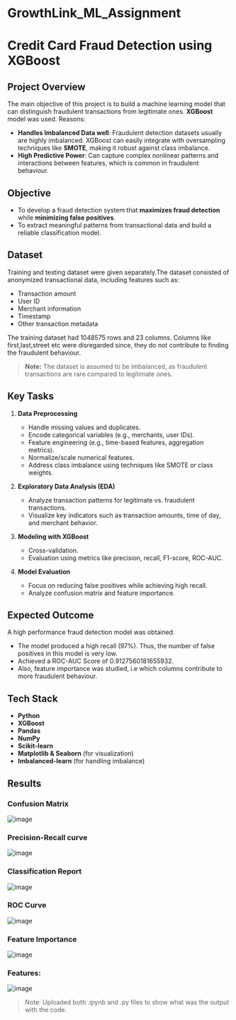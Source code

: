 # GrowthLink_ML_Assignment
# Credit Card Fraud Detection using XGBoost

##  Project Overview
The main objective of this project is to build a machine learning model that can distinguish fraudulent transactions from legitimate ones.
**XGBoost** model was used.
Reasons:
- **Handles Imbalanced Data well**: Fraudulent detection datasets usually are highly imbalanced. XGBoost can easily integrate with oversampling techniques like **SMOTE**, making it robust against class imbalance.
- **High Predictive Power**: Can capture complex nonlinear patterns and interactions between features, which is common in fraudulent behaviour.

## Objective
- To develop a fraud detection system that **maximizes fraud detection** while **minimizing false positives**.
- To extract meaningful patterns from transactional data and build a reliable classification model.

## Dataset
Training and testing dataset were given separately.The dataset consisted of anonymized transactional data, including features such as:
- Transaction amount
- User ID
- Merchant information
- Timestamp
- Other transaction metadata

The training dataset had 1048575 rows and 23 columns.
Columns like first,last,street etc were disregarded since, they do not contribute to finding the fraudulent behaviour.
> **Note:** The dataset is assumed to be imbalanced, as fraudulent transactions are rare compared to legitimate ones.


## Key Tasks

1. **Data Preprocessing**  
   - Handle missing values and duplicates.
   - Encode categorical variables (e.g., merchants, user IDs).
   - Feature engineering (e.g., time-based features, aggregation metrics).
   - Normalize/scale numerical features.
   - Address class imbalance using techniques like SMOTE or class weights.

2. **Exploratory Data Analysis (EDA)**  
   - Analyze transaction patterns for legitimate vs. fraudulent transactions.
   - Visualize key indicators such as transaction amounts, time of day, and merchant behavior.

3. **Modeling with XGBoost**  
   - Cross-validation.
   - Evaluation using metrics like precision, recall, F1-score, ROC-AUC.

4. **Model Evaluation**  
   - Focus on reducing false positives while achieving high recall.
   - Analyze confusion matrix and feature importance.
  
## Expected Outcome
A high performance fraud detection model was obtained.
- The model produced a high recall (97%). Thus, the number of false positives in this model is very low.
- Achieved a ROC-AUC Score of  0.9127560181655932.
- Also, feature importance was studied, i.e which columns contribute to more fraudulent behaviour.

## Tech Stack

- **Python**
- **XGBoost**
- **Pandas**
- **NumPy**
- **Scikit-learn**
- **Matplotlib & Seaborn** (for visualization)
- **Imbalanced-learn** (for handling imbalance)

## Results
### Confusion Matrix
  
  ![image](https://github.com/user-attachments/assets/172130b5-f6c3-4bbb-949c-2fdc52718d03)

### Precision-Recall curve
  
  ![image](https://github.com/user-attachments/assets/27643bcb-f287-4093-bc67-04d06e4e777b)

### Classification Report

  ![image](https://github.com/user-attachments/assets/94bb27c8-053c-463d-935d-9847d721ca1a)


### ROC Curve
  
  ![image](https://github.com/user-attachments/assets/3ec3c4b9-9050-46ca-9041-ad9103cb3a48)

### Feature Importance
  
  ![image](https://github.com/user-attachments/assets/abc2542f-e228-46c5-b528-18e0d6e4a446)

  ### Features:
  
  ![image](https://github.com/user-attachments/assets/601f9572-5457-4def-98bb-aea0907039c2)

> Note: Uploaded both .ipynb and .py files to show what was the output with the code.



